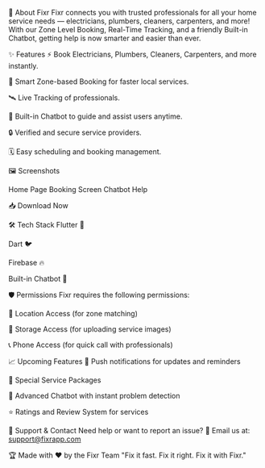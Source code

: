 📱 About Fixr
Fixr connects you with trusted professionals for all your home service needs — electricians, plumbers, cleaners, carpenters, and more!
With our Zone Level Booking, Real-Time Tracking, and a friendly Built-in Chatbot, getting help is now smarter and easier than ever.

✨ Features
⚡ Book Electricians, Plumbers, Cleaners, Carpenters, and more instantly.

🧭 Smart Zone-based Booking for faster local services.

🛰️ Live Tracking of professionals.

🤖 Built-in Chatbot to guide and assist users anytime.

🔒 Verified and secure service providers.

🗓️ Easy scheduling and booking management.

🖼️ Screenshots

Home Page	Booking Screen	Chatbot Help
		
📥 Download Now


🛠️ Tech Stack
Flutter 🚀

Dart 🐦

Firebase 🔥

Built-in Chatbot 🤖

🛡️ Permissions
Fixr requires the following permissions:

📍 Location Access (for zone matching)

📂 Storage Access (for uploading service images)

📞 Phone Access (for quick call with professionals)

📈 Upcoming Features
🔔 Push notifications for updates and reminders

🛒 Special Service Packages

💬 Advanced Chatbot with instant problem detection

⭐ Ratings and Review System for services

🤝 Support & Contact
Need help or want to report an issue?
📧 Email us at: support@fixrapp.com

🏆 Made with ❤️ by the Fixr Team
"Fix it fast. Fix it right. Fix it with Fixr."

